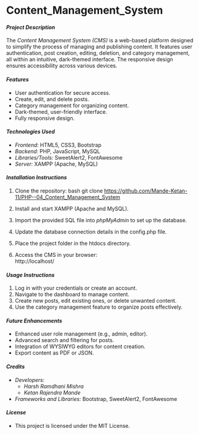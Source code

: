 # Content_Management_System

#### *Project Description*
The *Content Management System (CMS)* is a web-based platform designed to simplify the process of managing and publishing content. It features user authentication, post creation, editing, deletion, and category management, all within an intuitive, dark-themed interface. The responsive design ensures accessibility across various devices.

#### *Features*
- User authentication for secure access.
- Create, edit, and delete posts.
- Category management for organizing content.
- Dark-themed, user-friendly interface.
- Fully responsive design.

#### *Technologies Used*
- *Frontend:* HTML5, CSS3, Bootstrap  
- *Backend:* PHP, JavaScript, MySQL  
- *Libraries/Tools:* SweetAlert2, FontAwesome  
- *Server:* XAMPP (Apache, MySQL)

#### *Installation Instructions*
1. Clone the repository:
   bash
   git clone https://github.com/Mande-Ketan-11/PHP--04_Content_Management_System
   
2. Install and start XAMPP (Apache and MySQL).  
3. Import the provided SQL file into *phpMyAdmin* to set up the database.  
4. Update the database connection details in the config.php file.  
5. Place the project folder in the htdocs directory.  
6. Access the CMS in your browser:  
   http://localhost/<project-folder>  

#### *Usage Instructions*
1. Log in with your credentials or create an account.  
2. Navigate to the dashboard to manage content.  
3. Create new posts, edit existing ones, or delete unwanted content.  
4. Use the category management feature to organize posts effectively.  

#### *Future Enhancements*
- Enhanced user role management (e.g., admin, editor).  
- Advanced search and filtering for posts.  
- Integration of WYSIWYG editors for content creation.  
- Export content as PDF or JSON.  

#### *Credits*
- *Developers*:
  - *Harsh Ramdhani Mishra*  
  - *Ketan Rajendra Mande*  
- *Frameworks and Libraries:* Bootstrap, SweetAlert2, FontAwesome

#### *License*
- This project is licensed under the MIT License.
